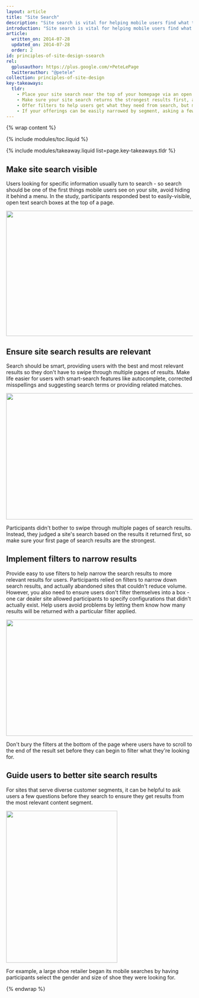 ```yaml
---
layout: article
title: "Site Search"
description: "Site search is vital for helping mobile users find what they're looking for in a hurry."
introduction: "Site search is vital for helping mobile users find what they're looking for in a hurry."
article:
  written_on: 2014-07-28
  updated_on: 2014-07-28
  order: 2
id: principles-of-site-design-ssearch
rel:
  gplusauthor: https://plus.google.com/+PeteLePage
  twitterauthor: "@petele"
collection: principles-of-site-design
key-takeaways:
  tldr:   
    - Place your site search near the top of your homepage via an open text field.  
    - Make sure your site search returns the strongest results first, and implement smart-search features like autocomplete and spelling corrections.  
    - Offer filters to help users get what they need from search, but make sure users can't filter a search to return zero results.   
    - If your offerings can be easily narrowed by segment, asking a few questions upfront helps ensure visitors see relevant results.
---
```


{% wrap content %}

{% include modules/toc.liquid %}

{% include modules/takeaway.liquid list=page.key-takeaways.tldr %}

## Make site search visible

Users looking for specific information usually turn to search - so search should 
be one of the first things mobile users see on your site, avoid hiding it behind 
a menu. In the study, participants responded best to easily-visible, open text 
search boxes at the top of a page.

<img src="image00.png" width="624" height="338" />

## Ensure site search results are relevant

Search should be smart, providing users with the best and most relevant results 
so they don't have to swipe through multiple pages of results. Make life easier 
for users with smart-search features like autocomplete, corrected misspellings 
and suggesting search terms or providing related matches.

<img src="image01.png" width="624" height="341" />

Participants didn't bother to swipe through multiple pages of search results. 
Instead, they judged a site's search based on the results it returned first, so 
make sure your first page of search results are the strongest. 

## Implement filters to narrow results

Provide easy to use filters to help narrow the search results to more relevant 
results for users.  Participants relied on filters to narrow down search 
results, and actually abandoned sites that couldn't reduce volume. However, you 
also need to ensure users don't filter themselves into a box - one car dealer 
site allowed participants to specify configurations that didn't actually exist. 
Help users avoid problems by letting them know how many results will be returned 
with a particular filter applied.

<img src="image02.png" width="624" height="314" />

Don't bury the filters at the bottom of the page where users have to scroll to 
the end of the result set before they can begin to filter what they're looking 
for.

## Guide users to better site search results

For sites that serve diverse customer segments, it can be helpful to ask users a 
few questions before they search to ensure they get results from the most 
relevant content segment. 

<img src="image03.png" width="300" height="410" />

For example, a large shoe retailer began its mobile searches by having 
participants select the gender and size of shoe they were looking for.

{% endwrap %}

